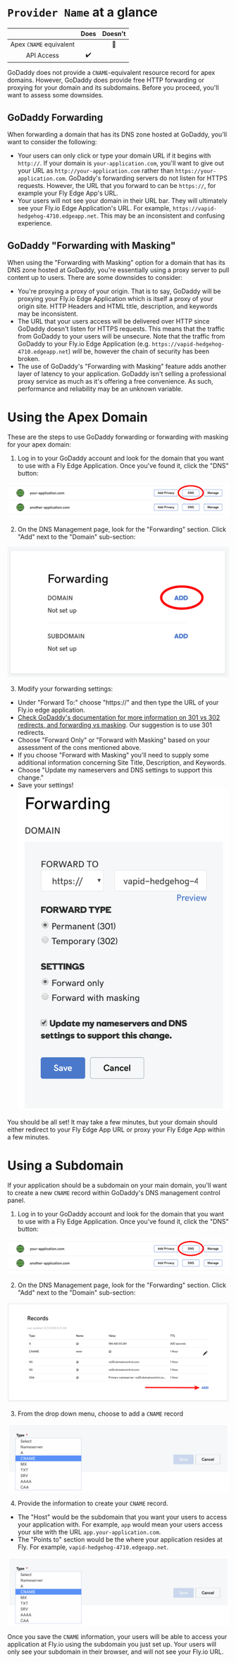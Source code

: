 # `Provider Name` at a glance

 |   | Does | Doesn't |
 | :---: | :---: | :---: |
 | Apex `CNAME` equivalent | | :no_entry_sign: |
 | API Access | :heavy_check_mark:| |

GoDaddy does not provide a `CNAME`-equivalent resource record for apex domains. However, GoDaddy does provide free HTTP forwarding or proxying for your domain and its subdomains. Before you proceed, you'll want to assess some downsides.

##  GoDaddy Forwarding

When forwarding a domain that has its DNS zone hosted at GoDaddy, you'll want to consider the following:

* Your users can only click or type your domain URL if it begins with `http://`. If your domain is `your-application.com`, you'll want to give out your URL as `http://your-application.com` rather than `https://your-application.com`. GoDaddy's forwarding servers do not listen for HTTPS requests. However, the URL that you forward to can be `https://`, for example your Fly Edge App's URL.
* Your users will not see your domain in their URL bar. They will ultimately see your Fly.io Edge Application's URL. For example, `https://vapid-hedgehog-4710.edgeapp.net`. This may be an inconsistent and confusing experience.

## GoDaddy "Forwarding with Masking"

When using the "Forwarding with Masking" option for a domain that has its DNS zone hosted at GoDaddy, you're essentially using a proxy server to pull content up to users. There are some downsides to consider:

* You're proxying a proxy of your origin. That is to say, GoDaddy will be proxying your Fly.io Edge Application which is itself a proxy of your origin site. HTTP Headers and HTML title, description, and keywords may be inconsistent.
* The URL that your users access will be delivered over HTTP since GoDaddy doesn't listen for HTTPS requests. This means that the traffic from GoDaddy to your users will be unsecure. Note that the traffic from GoDaddy to your Fly.io Edge Application (e.g. `https://vapid-hedgehog-4710.edgeapp.net`) _will_ be, however the chain of security has been broken.
* The use of GoDaddy's "Forwarding with Masking" feature adds another layer of latency to your application. GoDaddy isn't selling a professional proxy service as much as it's offering a free convenience. As such, performance and reliability may be an unknown variable.

# Using the Apex Domain

These are the steps to use GoDaddy forwarding or forwarding with masking for your apex domain:

1. Log in to your GoDaddy account and look for the domain that you want to use with a Fly Edge Application. Once you've found it, click the "DNS" button:

![GoDaddy - Manage DNS Records for your Domain](./screenshots/godaddy/godaddy-select-dns.png "GoDaddy - Manage DNS Records for your Domain")

2. On the DNS Management page, look for the "Forwarding" section. Click "Add" next to the "Domain" sub-section:

![GoDaddy - Modify Apex Forwarding](./screenshots/godaddy/godaddy-add-forwarding.png "GoDaddy - Modify Apex Forwarding")

3. Modify your forwarding settings:
  * Under "Forward To:" choose "https://" and then type the URL of your Fly.io edge application.
  * [Check GoDaddy's documentation for more information on 301 vs 302 redirects, and forwarding vs masking](https://www.godaddy.com/help/manually-forwarding-or-masking-your-domain-or-subdomain-422). Our suggestion is to use 301 redirects.
  * Choose "Forward Only" or "Forward with Masking" based on your assessment of the cons mentioned above.
  * If you choose "Forward with Masking" you'll need to supply some additional information concerning Site Title, Description, and Keywords.
  * Choose "Update my nameservers and DNS settings to support this change."
  * Save your settings!
![GoDaddy - Modify Forwarding Options](./screenshots/godaddy/godaddy-domain-forward-options.png "GoDaddy - Modify Forwarding Options")

You should be all set! It may take a few minutes, but your domain should either redirect to your Fly Edge App URL or proxy your Fly Edge App within a few minutes.

# Using a Subdomain

If your application should be a subdomain on your main domain, you'll want to create a new `CNAME` record within GoDaddy's DNS management control panel.

1. Log in to your GoDaddy account and look for the domain that you want to use with a Fly Edge Application. Once you've found it, click the "DNS" button:

![GoDaddy - Manage DNS Records for your Domain](./screenshots/godaddy/godaddy-select-dns.png "GoDaddy - Manage DNS Records for your Domain")

2. On the DNS Management page, look for the "Forwarding" section. Click "Add" next to the "Domain" sub-section:

![GoDaddy - Add DNS Records for your Domain](./screenshots/godaddy/godaddy-add-dns-record.png "GoDaddy - Add DNS Records for your Domain")

3. From the drop down menu, choose to add a `CNAME` record

![GoDaddy - Add DNS Records for your Domain](./screenshots/godaddy/godaddy-add-cname.png "GoDaddy - Add DNS Records for your Domain")

4. Provide the information to create your `CNAME` record.
  * The "Host" would be the subdomain that you want your users to access your application with. For example, `app` would mean your users access your site with the URL `app.your-application.com`.
  * The "Points to" section would be the where your application resides at Fly. For example, `vapid-hedgehog-4710.edgeapp.net`.

![GoDaddy - Provide CNAME information for your subdomain](./screenshots/godaddy/godaddy-add-cname.png "GoDaddy - Provide CNAME information for your subdomain")

Once you save the `CNAME` information, your users will be able to access your application at Fly.io using the subdomain you just set up. Your users will only see your subdomain in their browser, and will not see your Fly.io URL.